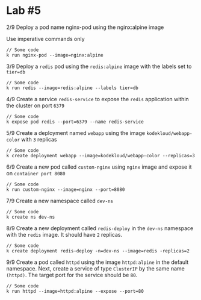 # Lab #5

2/9 Deploy a pod name nginx-pod using the nginx:alpine image

Use imperative commands only

```
// Some code
k run nginx-pod --image=nginx:alpine
```

3/9 Deploy a `redis` pod using the `redis:alpine` image with the labels set to `tier=db`

```
// Some code
k run redis --image=redis:alpine --labels tier=db
```

4/9 Create a service `redis-service` to expose the `redis` application within the cluster on port `6379`

```
// Some code
k expose pod redis --port=6379 --name redis-service
```

5/9 Create a deployment named `webapp` using the image `kodekloud/webapp-color` with `3` replicas

```
// Some code
k create deployment webapp --image=kodekloud/webapp-color --replicas=3
```

6/9 Create a new pod called `custom-nginx` using `nginx` image and expose it on `container port 8080`

```
// Some code
k run custom-nginx --image=nginx --port=8080
```

7/9 Create a new namespace called `dev-ns`

```
// Some code
k create ns dev-ns
```

8/9 Create a new deployment called `redis-deploy` in the `dev-ns` namespace with the `redis` image. It should have `2` replicas.

```
// Some code
k create deployment redis-deploy -n=dev-ns --image=redis -replicas=2 
```

9/9 Create a pod called `httpd` using the image `httpd:alpine` in the default namespace. Next, create a service of type `ClusterIP` by the same name `(httpd)`. The target port for the service should be `80`.

```
// Some code
k run httpd --image=httpd:alpine --expose --port=80
```
